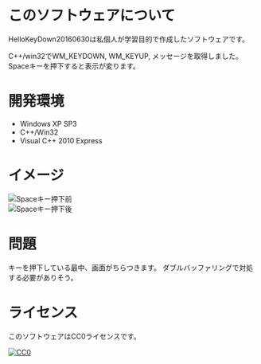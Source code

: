 # このソフトウェアについて #

HelloKeyDown20160630は私個人が学習目的で作成したソフトウェアです。

C++/win32でWM_KEYDOWN, WM_KEYUP, メッセージを取得しました。
Spaceキーを押下すると表示が変ります。

# 開発環境 #

* Windows XP SP3
* C++/Win32
* Visual C++ 2010 Express

# イメージ #

![Spaceキー押下前](http://cdn-ak.f.st-hatena.com/images/fotolife/y/ytyaru/20160630/20160630165636.png)  
![Spaceキー押下後](http://cdn-ak.f.st-hatena.com/images/fotolife/y/ytyaru/20160630/20160630165750.png)  

# 問題 #

キーを押下している最中、画面がちらつきます。
ダブルバッファリングで対処する必要がありそう。

# ライセンス #

このソフトウェアはCC0ライセンスです。

[![CC0](http://i.creativecommons.org/p/zero/1.0/88x31.png "CC0")](http://creativecommons.org/publicdomain/zero/1.0/deed.ja)
